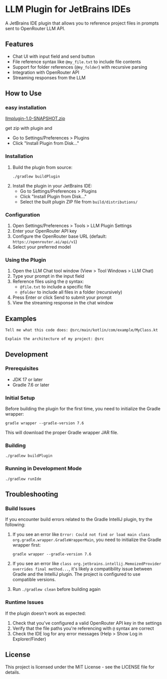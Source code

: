 # LLM Plugin for JetBrains IDEs

A JetBrains IDE plugin that allows you to reference project files in prompts sent to OpenRouter LLM API.

## Features

- Chat UI with input field and send button
- File reference syntax like `@my_file.txt` to include file contents
- Support for folder references (`@my_folder`) with recursive parsing
- Integration with OpenRouter API
- Streaming responses from the LLM

## How to Use


### easy installation
[llmplugin-1.0-SNAPSHOT.zip](build/distributions/llmplugin-1.0-SNAPSHOT.zip)

get zip with plugin and 
- Go to Settings/Preferences > Plugins
- Click "Install Plugin from Disk..."

### Installation

1. Build the plugin from source:
   ```
   ./gradlew buildPlugin
   ```
2. Install the plugin in your JetBrains IDE:
   - Go to Settings/Preferences > Plugins
   - Click "Install Plugin from Disk..."
   - Select the built plugin ZIP file from `build/distributions/`

### Configuration

1. Open Settings/Preferences > Tools > LLM Plugin Settings
2. Enter your OpenRouter API key
3. Configure the OpenRouter base URL (default: `https://openrouter.ai/api/v1`)
4. Select your preferred model

### Using the Plugin

1. Open the LLM Chat tool window (View > Tool Windows > LLM Chat)
2. Type your prompt in the input field
3. Reference files using the `@` syntax:
   - `@file.txt` to include a specific file
   - `@folder` to include all files in a folder (recursively)
4. Press Enter or click Send to submit your prompt
5. View the streaming response in the chat window

## Examples

```
Tell me what this code does: @src/main/kotlin/com/example/MyClass.kt
```

```
Explain the architecture of my project: @src
```

## Development

### Prerequisites

- JDK 17 or later
- Gradle 7.6 or later

### Initial Setup

Before building the plugin for the first time, you need to initialize the Gradle wrapper:

```
gradle wrapper --gradle-version 7.6
```

This will download the proper Gradle wrapper JAR file.

### Building

```
./gradlew buildPlugin
```

### Running in Development Mode

```
./gradlew runIde
```

## Troubleshooting

### Build Issues

If you encounter build errors related to the Gradle IntelliJ plugin, try the following:

1. If you see an error like `Error: Could not find or load main class org.gradle.wrapper.GradleWrapperMain`, you need to initialize the Gradle wrapper first:
   ```
   gradle wrapper --gradle-version 7.6
   ```

2. If you see an error like `class org.jetbrains.intellij.MemoizedProvider overrides final method...`, it's likely a compatibility issue between Gradle and the IntelliJ plugin. The project is configured to use compatible versions.

3. Run `./gradlew clean` before building again

### Runtime Issues

If the plugin doesn't work as expected:

1. Check that you've configured a valid OpenRouter API key in the settings
2. Verify that the file paths you're referencing with `@` syntax are correct
3. Check the IDE log for any error messages (Help > Show Log in Explorer/Finder)

## License

This project is licensed under the MIT License - see the LICENSE file for details.
